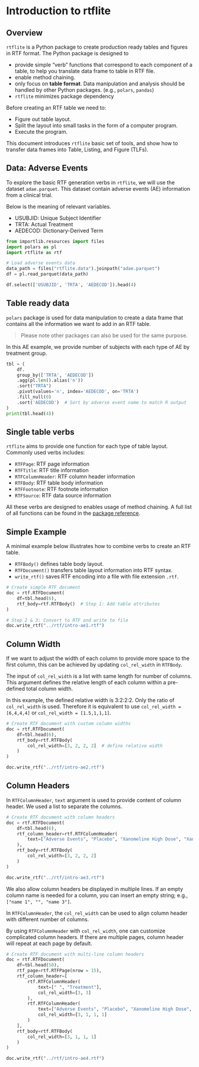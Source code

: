 # Introduction to rtflite


<!-- `.md` and `.py` files are generated from the `.qmd` file. Please edit that file. -->

## Overview

`rtflite` is a Python package to create production ready tables and
figures in RTF format. The Python package is designed to

- provide simple “verb” functions that correspond to each component of a
  table, to help you translate data frame to table in RTF file.
- enable method chaining.
- only focus on **table format**. Data manipulation and analysis should
  be handled by other Python packages. (e.g., `polars`, `pandas`)
- `rtflite` minimizes package dependency

Before creating an RTF table we need to:

- Figure out table layout.
- Split the layout into small tasks in the form of a computer program.
- Execute the program.

This document introduces `rtflite` basic set of tools, and show how to
transfer data frames into Table, Listing, and Figure (TLFs).

## Data: Adverse Events

To explore the basic RTF generation verbs in `rtflite`, we will use the
dataset `adae.parquet`. This dataset contain adverse events (AE)
information from a clinical trial.

Below is the meaning of relevant variables.

- USUBJID: Unique Subject Identifier
- TRTA: Actual Treatment
- AEDECOD: Dictionary-Derived Term

``` python
from importlib.resources import files
import polars as pl
import rtflite as rtf
```

``` python
# Load adverse events data
data_path = files("rtflite.data").joinpath("adae.parquet")
df = pl.read_parquet(data_path)

df.select(['USUBJID', 'TRTA', 'AEDECOD']).head(4)
```

## Table ready data

`polars` package is used for data manipulation to create a data frame
that contains all the information we want to add in an RTF table.

> Please note other packages can also be used for the same purpose.

In this AE example, we provide number of subjects with each type of AE
by treatment group.

``` python
tbl = (
    df.
    group_by(['TRTA', 'AEDECOD'])
    .agg(pl.len().alias('n'))
    .sort("TRTA")
    .pivot(values='n', index='AEDECOD', on='TRTA')
    .fill_null(0)
    .sort('AEDECOD')  # Sort by adverse event name to match R output
)
print(tbl.head(4))
```

## Single table verbs

`rtflite` aims to provide one function for each type of table layout.
Commonly used verbs includes:

- `RTFPage`: RTF page information
- `RTFTitle`: RTF title information
- `RTFColumnHeader`: RTF column header information
- `RTFBody`: RTF table body information
- `RTFFootnote`: RTF footnote information
- `RTFSource`: RTF data source information

All these verbs are designed to enables usage of method chaining. A full
list of all functions can be found in the [package
reference](https://merck.github.io/rtflite/reference/).

## Simple Example

A minimal example below illustrates how to combine verbs to create an
RTF table.

- `RTFBody()` defines table body layout.
- `RTFDocument()` transfers table layout information into RTF syntax.
- `write_rtf()` saves RTF encoding into a file with file extension
  `.rtf`.

``` python
# Create simple RTF document
doc = rtf.RTFDocument(
    df=tbl.head(6),
    rtf_body=rtf.RTFBody()  # Step 1: Add table attributes
)

# Step 2 & 3: Convert to RTF and write to file
doc.write_rtf("../rtf/intro-ae1.rtf")
```

## Column Width

If we want to adjust the width of each column to provide more space to
the first column, this can be achieved by updating `col_rel_width` in
`RTFBody`.

The input of `col_rel_width` is a list with same length for number of
columns. This argument defines the relative length of each column within
a pre-defined total column width.

In this example, the defined relative width is 3:2:2:2. Only the ratio
of `col_rel_width` is used. Therefore it is equivalent to use
`col_rel_width = [6,4,4,4]` or `col_rel_width = [1.5,1,1,1]`.

``` python
# Create RTF document with custom column widths
doc = rtf.RTFDocument(
    df=tbl.head(6),
    rtf_body=rtf.RTFBody(
        col_rel_width=[3, 2, 2, 2]  # define relative width
    )
)

doc.write_rtf("../rtf/intro-ae2.rtf")
```

## Column Headers

In `RTFColumnHeader`, `text` argument is used to provide content of
column header. We used a list to separate the columns.

``` python
# Create RTF document with column headers
doc = rtf.RTFDocument(
    df=tbl.head(6),
    rtf_column_header=rtf.RTFColumnHeader(
        text=["Adverse Events", "Placebo", "Xanomeline High Dose", "Xanomeline Low Dose"],
    ),
    rtf_body=rtf.RTFBody(
        col_rel_width=[3, 2, 2, 2]
    )
)

doc.write_rtf("../rtf/intro-ae3.rtf")
```

We also allow column headers be displayed in multiple lines. If an empty
column name is needed for a column, you can insert an empty string;
e.g., `["name 1", "", "name 3"]`.

In `RTFColumnHeader`, the `col_rel_width` can be used to align column
header with different number of columns.

By using `RTFColumnHeader` with `col_rel_width`, one can customize
complicated column headers. If there are multiple pages, column header
will repeat at each page by default.

``` python
# Create RTF document with multi-line column headers
doc = rtf.RTFDocument(
    df=tbl.head(50),
    rtf_page=rtf.RTFPage(nrow = 15),
    rtf_column_header=[
        rtf.RTFColumnHeader(
            text=[" ", "Treatment"],
            col_rel_width=[3, 3]
        ),
        rtf.RTFColumnHeader(
            text=["Adverse Events", "Placebo", "Xanomeline High Dose", "Xanomeline Low Dose"],
            col_rel_width=[3, 1, 1, 1]
        )
    ],
    rtf_body=rtf.RTFBody(
        col_rel_width=[3, 1, 1, 1]
    )
)

doc.write_rtf("../rtf/intro-ae4.rtf")
```
